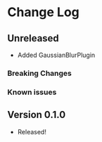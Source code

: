 # Change Log

## Unreleased

- Added GaussianBlurPlugin

### Breaking Changes

### Known issues

## Version 0.1.0

- Released!
